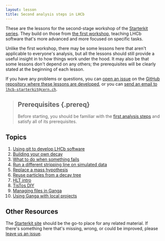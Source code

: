 ```yaml
---
layout: lesson
title: Second analysis steps in LHCb
---
```


These are the lessons for the second-stage workshop of the [Starterkit 
series][starterkit].
They build on those from [the first workshop][first-ana], teaching LHCb 
software that's more advanced and more focused on specific tasks.

Unlike the first workshop, there may be some lessons here that aren't 
applicable to everyone's analysis, but all the lessons should still provide a 
useful insight in to how things work under the hood.
It may also be that some lessons don't depend on any others; the prerequisites 
will be clearly stated at the beginning of each lesson.

If you have any problems or questions, you can [open an 
issue][second-ana-issues] on the [GitHub repository where these lessons are 
developed][second-ana-repo], or you can [send an email to 
`lhcb-starterkit@cern.ch`](mailto:lhcb-starterkit@cern.ch).

> ## Prerequisites {.prereq}
>
> Before starting, you should be familiar with the [first analysis 
> steps](https://lhcb.github.io/first-analysis-steps/) and satisfy all of its 
> prerequisites.
>

## Topics

1. [Using git to develop LHCb software](lb-git.html)
1. [Building your own decay](building-decays.html)
1. [What to do when something fails](fixing-errors.html)
1. [Run a different stripping line on simulated data](rerun-stripping.html)
1. [Replace a mass hypothesis](switch-mass-hypo.html)
1. [Reuse particles from a decay tree](filter-in-trees.html)
1. [HLT intro](hlt-intro.html)
1. [TisTos DIY](tistos-diy.html)
1. [Managing files in Ganga](managing-files-with-ganga.html)
1. [Using Ganga with local projects](ganga-with-cmake.html)

## Other Resources

The [Starterkit site][starterkit] should be the go-to place for any related
material. If there's something here that's missing, wrong, or could be
improved, please [leave us an issue][second-ana-issues].

[starterkit]: https://lhcb.github.io/starterkit/
[first-ana]: https://lhcb.github.io/first-analysis-steps/
[second-ana-issues]: https://github.com/lhcb/second-analysis-steps/issues
[second-ana-repo]: https://github.com/lhcb/second-analysis-steps/issues
